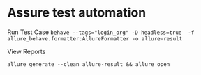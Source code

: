 # Assure test automation
Run Test Case
```behave --tags="login_org" -D headless=true  -f allure_behave.formatter:AllureFormatter -o allure-result```

View Reports
```
allure generate --clean allure-result && allure open
```
